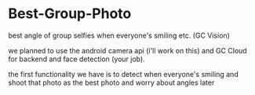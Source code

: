 # Best-Group-Photo

best angle of group selfies when everyone's smiling etc. (GC Vision)

we planned to use the android camera api (i'll work on this) and GC Cloud for backend and face detection (your job). 

the first functionality we have is to detect when everyone's smiling and shoot that photo as the best photo and worry about angles later
